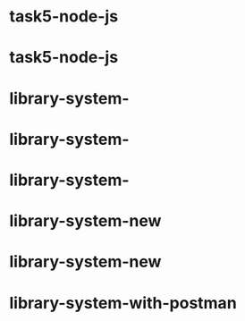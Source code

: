 # task5-node-js
# task5-node-js
# library-system-
# library-system-
# library-system-
# library-system-new
# library-system-new
# library-system-with-postman
